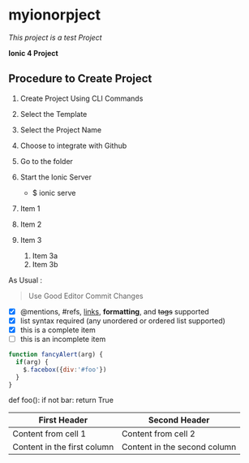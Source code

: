 # myionorpject

*This project is a test Project*

**Ionic 4 Project**

## Procedure to Create Project

1. Create Project Using CLI Commands
  1. Select the Template
  1. Select the Project Name
  1. Choose to integrate with Github
2. Go to the folder
3. Start the Ionic Server
   * $ ionic serve

1. Item 1
1. Item 2
1. Item 3
   1. Item 3a
   1. Item 3b
   
   
As Usual :

> Use Good Editor
> Commit Changes 

- [x] @mentions, #refs, [links](), **formatting**, and <del>tags</del> supported
- [x] list syntax required (any unordered or ordered list supported)
- [x] this is a complete item
- [ ] this is an incomplete item

```javascript
function fancyAlert(arg) {
  if(arg) {
    $.facebox({div:'#foo'})
  }
}
```

def foo():
    if not bar:
        return True
        

        
First Header | Second Header
------------ | -------------
Content from cell 1 | Content from cell 2
Content in the first column | Content in the second column
